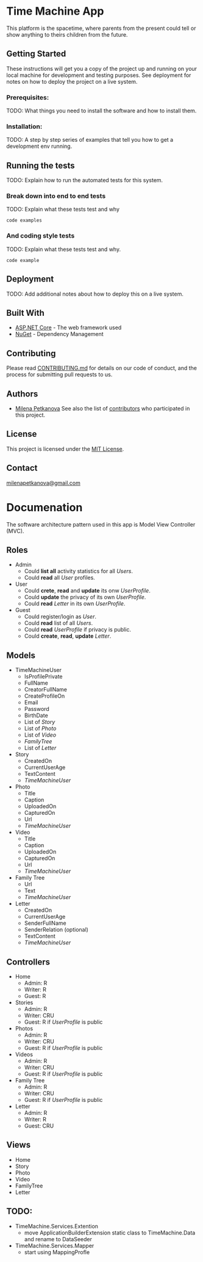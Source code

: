 # Time Machine App

This platform is the spacetime, where parents from the present could tell or show anything to theirs children from the future.

## Getting Started
These instructions will get you a copy of the project up and running on your local machine for development and testing purposes. See deployment for notes on how to deploy the project on a live system.

### Prerequisites:
TODO: What things you need to install the software and how to install them.

### Installation:
TODO: A step by step series of examples that tell you how to get a development env running.

## Running the tests
TODO: Explain how to run the automated tests for this system.

### Break down into end to end tests
TODO: Explain what these tests test and why
```
code examples
```

### And coding style tests
TODO: Explain what these tests test and why.
```
code example
```

## Deployment
TODO: Add additional notes about how to deploy this on a live system.

## Built With
- [ASP.NET Core](https://www.asp.net/core/overview/aspnet-vnext) - The web framework used
- [NuGet](https://www.nuget.org/) - Dependency Management

## Contributing
Please read [CONTRIBUTING.md]() for details on our code of conduct, and the process for submitting pull requests to us.

## Authors
- [Milena Petkanova](https://github.com/MilenaPetkanova)
See also the list of [contributors](https://github.com/MilenaPetkanova/time-machine-app/graphs/contributors) who participated in this project.

## License
This project is licensed under the [MIT License](https://opensource.org/licenses/MIT).

## Contact
milenapetkanova@gmail.com

# Documenation
The software architecture pattern used in this app is Model View Controller (MVC).

## Roles
- Admin 
  - Could **list all** activity statistics for all *Users*.
  - Could **read** all *User* profiles.
- User  
  - Could **crete**, **read** and **update** its onw *UserProfile*. 
  - Could **update** the privacy of its own *UserProfile*.
  - Could **read** *Letter* in its own *UserProfile*.
- Guest 
  - Could register/login as *User*.
  - Could **read** list of all *Users*.
  - Could **read** *UserProfile* if privacy is public.
  - Could **create**, **read**, **update** *Letter*.
  
## Models
- TimeMachineUser 
  - IsProfilePrivate
  - FullName
  - CreatorFullName
  - CreateProfileOn
  - Email
  - Password
  - BirthDate
  - List of *Story*
  - List of *Photo*
  - List of *Video*
  - *FamilyTree*
  - List of *Letter*
- Story 
  - CreatedOn
  - CurrentUserAge
  - TextContent
  - *TimeMachineUser*
- Photo 
  - Title
  - Caption
  - UploadedOn
  - CapturedOn
  - Url
  - *TimeMachineUser*
- Video
  - Title
  - Caption
  - UploadedOn
  - CapturedOn
  - Url
  - *TimeMachineUser*
- Family Tree 
  - Url
  - Text
  - *TimeMachineUser*
- Letter 
  - CreatedOn
  - CurrentUserAge
  - SenderFullName
  - SenderRelation (optional)
  - TextContent
  - *TimeMachineUser*

## Controllers
- Home 
  - Admin: R
  - Writer: R
  - Guest: R
- Stories 
  - Admin: R
  - Writer: CRU
  - Guest: R if *UserProfile* is public
- Photos 
  - Admin: R
  - Writer: CRU
  - Guest: R if *UserProfile* is public
- Videos
  - Admin: R
  - Writer: CRU
  - Guest: R if *UserProfile* is public
- Family Tree
  - Admin: R
  - Writer: CRU
  - Guest: R if *UserProfile* is public
- Letter
  - Admin: R
  - Writer: R
  - Guest: CRU

## Views
- Home
- Story
- Photo
- Video
- FamilyTree
- Letter

## TODO:
- TimeMachine.Services.Extention
  - move ApplicationBuilderExtension static class to TimeMachine.Data and rename to DataSeeder
- TimeMachine.Services.Mapper
  - start using MappingProfle




